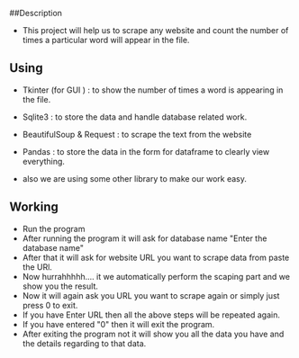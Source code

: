 ##Description

- This project will help us to scrape any website and count the number of times a particular word
will appear in the file.

## Using 

- Tkinter (for GUI ) : to show the number of times a word is appearing in the file.

- Sqlite3 :  to store the data and handle database related work.

- BeautifulSoup & Request : to scrape the text from the website

- Pandas : to store the data in the form for dataframe to clearly view everything.

- also we are using some other library to make our work easy.


## Working

- Run the program
- After running the program it will ask for database name "Enter the database name"
- After that it will ask for website URL you want to scrape data from paste the URl.
- Now hurrahhhhh.... it we automatically perform the scaping part and we show you the result.
- Now it will again ask you URL you want to scrape again or simply just press 0 to exit.
- If you have Enter URL then all the above steps will be repeated again.
- If you have entered "0" then it will exit the program.
- After exiting the program not it will show you all the data you have and the details 
regarding to that data.